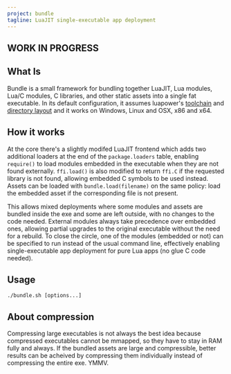 ```yaml
---
project: bundle
tagline: LuaJIT single-executable app deployment
---
```


## WORK IN PROGRESS

## What Is

Bundle is a small framework for bundling together LuaJIT, Lua modules,
Lua/C modules, C libraries, and other static assets into a single fat
executable. In its default configuration, it assumes luapower's [toolchain]
and [directory layout] and it works on Windows, Linux and OSX, x86 and x64.

## How it works

At the core there's a slightly modifed LuaJIT frontend which adds two
additional loaders at the end of the `package.loaders` table, enabling
`require()` to load modules embedded in the executable when they are
not found externally. `ffi.load()` is also modified to return `ffi.C`
if the requested library is not found, allowing embedded C symbols to be
used instead. Assets can be loaded with `bundle.load(filename)` on the same
policy: load the embedded asset if the corresponding file is not present.

This allows mixed deployments where some modules and assets are bundled
inside the exe and some are left outside, with no changes to the code needed.
External modules always take precedence over embedded ones, allowing
partial upgrades to the original executable without the need for a rebuild.
To close the circle, one of the modules (embedded or not) can be specified
to run instead of the usual command line, effectively enabling
single-executable app deployment for pure Lua apps (no glue C code needed).

## Usage


	./bundle.sh [options...]


## About compression

Compressing large executables is not always the best idea because compressed
executables cannot be mmapped, so they have to stay in RAM fully and always.
If the bundled assets are large and compressible, better results can be
acheived by compressing them individually instead of compressing the entire
exe. YMMV.


[toolchain]:         building.html
[directory layout]:  get-involved.html


